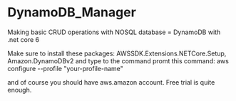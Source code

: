 # DynamoDB_Manager
Making basic CRUD operations with NOSQL database = DynamoDB with .net core 6 

Make sure to install these packages:
AWSSDK.Extensions.NETCore.Setup,
Amazon.DynamoDBv2
and type to the command promt this command:
aws configure --profile "your-profile-name"

and of course you should have aws.amazon account. Free trial is quite enough. 
